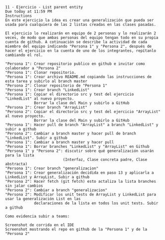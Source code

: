     11 - Ejercicio - List parent entity
    Due today at 11:59 PM
    Instructions
    En este ejercicio la idea es crear una generalización que pueda ser usada para cualquiera de las 2 listas creadas en las clases pasadas.

    El ejercicio lo realizarán en equipo de 2 personas y lo realizarán 2 veces, de modo que ambas personas del equipo tengan todo en su propia cuenta de github. A cotinuación se describe la actividad de cada miembro del equipo indicando "Persona 1" y "Persona 2", después de hacer el ejercicio en la cuenta de uno de los integrantes, repítanlo cambiando el rol. 

    "Persona 1": Crear repositorio publico en github e invitar como colaborador a "Persona 2"
    "Persona 1": Clonar repositorio.
    "Persona 1": Crear archivo README.md copiando las instrucciones de esta tarea y subirlo al branch master
    "Persona 2": Clonar repositorio de "Persona 1"
    "Persona 1": Crear branch "LinkedList"
    "Persona 1": Copiar el directorio src y test del ejercicio "LinkedList" al nuevo proyecto.
                 Borrar la clase del Main y subirlo a GitHub
    "Persona 2": Crear branch "ArrayList"
    "Persona 2": Copiar el directorio src y test del ejercicio "ArrayList" al nuevo proyecto. 
                 Borrar la clase del Main y subirlo a GitHub
    "Persona 1": Hacer pull de branch "ArrayList" a branch "LinkedList" y subir a github
    "Persona 2": Cambiar a branch master y hacer pull de branch "LinkedList". Subir a github
    "Persona 1": Cambiar a branch master y hacer pull 
    "Persona 1": Borrar branches "LinkedList" y "ArrayList" en Github
    "Persona 1" y "Persona 2": discutir sobre qué generalización usarán para la lista 
                              (Interfaz, Clase concreta padre, Clase abstracta) 
    "Persona 1": Crear branch "generalizacion" 
    "Persona 1": Crear generalización decidida en paso 13 y aplicarla a LinkedList y ArrayList, Subir a github
    "Persona 2": Hacer fetch (git fetch) esto actaliza la lista branches sin jalar cambios
    "Persona 2": Cambiar a branch "generalizacion"
    "Persona 2": Modificar los unit tests de ArrayList y LinkedList para usar la generalización List en las 
                 declaraciones de la lista en todos los unit tests. Subir a github

    Como evidencia subir a teams:
    
    Screenshot de corrida en el IDE
    Screenshot mostrando el repo en github de la "Persona 1" y de la "Persona 2"
